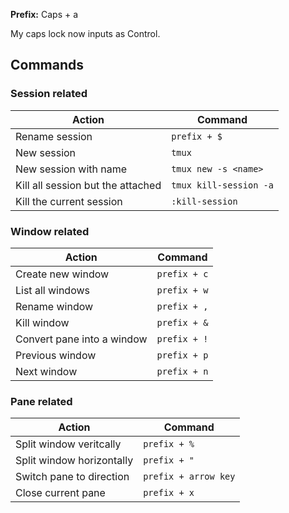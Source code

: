 **Prefix:** Caps + a

My caps lock now inputs as Control.

## Commands
### Session related

| Action                            | **Command**            |
| --------------------------------- | ---------------------- |
| Rename session                    | `prefix + $`           |
| New session                       | `tmux`                 |
| New session with name             | `tmux new -s <name>`   |
| Kill all session but the attached | `tmux kill-session -a` |
| Kill the current session          | `:kill-session`        |
### Window related

| Action                     | **Command**  |
| -------------------------- | ------------ |
| Create new window          | `prefix + c` |
| List all windows           | `prefix + w` |
| Rename window              | `prefix + ,` |
| Kill window                | `prefix + &` |
| Convert pane into a window | `prefix + !` |
| Previous window            | `prefix + p` |
| Next window                | `prefix + n` |
### Pane related

| Action                    | **Command**          |
| ------------------------- | -------------------- |
| Split window veritcally   | `prefix + %`         |
| Split window horizontally | `prefix + "`         |
| Switch pane to direction  | `prefix + arrow key` |
| Close current pane        | `prefix + x`         |
